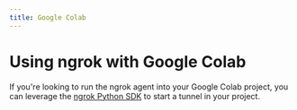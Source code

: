 ```yaml
---
title: Google Colab
---
```


# Using ngrok with Google Colab

If you're looking to run the ngrok agent into your Google Colab project, you can leverage the [ngrok Python SDK](https://github.com/ngrok/ngrok-python) to start a tunnel in your project.
